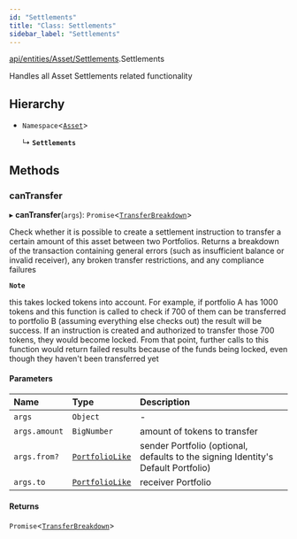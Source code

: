 ```yaml
---
id: "Settlements"
title: "Class: Settlements"
sidebar_label: "Settlements"
---
```


[api/entities/Asset/Settlements](../../../../../modules/API/Entities/Asset/Settlements/Settlements.md).Settlements

Handles all Asset Settlements related functionality

## Hierarchy

- `Namespace`<[`Asset`](../Asset.md)\>

  ↳ **`Settlements`**

## Methods

### canTransfer

▸ **canTransfer**(`args`): `Promise`<[`TransferBreakdown`](../../../../../interfaces/API/Entities/Asset/Types/TransferBreakdown/TransferBreakdown.md)\>

Check whether it is possible to create a settlement instruction to transfer a certain amount of this asset between two Portfolios. Returns a breakdown of
  the transaction containing general errors (such as insufficient balance or invalid receiver), any broken transfer restrictions, and any compliance
  failures

**`Note`**

 this takes locked tokens into account. For example, if portfolio A has 1000 tokens and this function is called to check if 700 of them can be
  transferred to portfolio B (assuming everything else checks out) the result will be success. If an instruction is created and authorized to transfer those 700 tokens,
  they would become locked. From that point, further calls to this function would return failed results because of the funds being locked, even though they haven't been
  transferred yet

#### Parameters

| Name | Type | Description |
| :------ | :------ | :------ |
| `args` | `Object` | - |
| `args.amount` | `BigNumber` | amount of tokens to transfer |
| `args.from?` | [`PortfolioLike`](../../../../../modules/Types/Types.md#portfoliolike) | sender Portfolio (optional, defaults to the signing Identity's Default Portfolio) |
| `args.to` | [`PortfolioLike`](../../../../../modules/Types/Types.md#portfoliolike) | receiver Portfolio |

#### Returns

`Promise`<[`TransferBreakdown`](../../../../../interfaces/API/Entities/Asset/Types/TransferBreakdown/TransferBreakdown.md)\>
